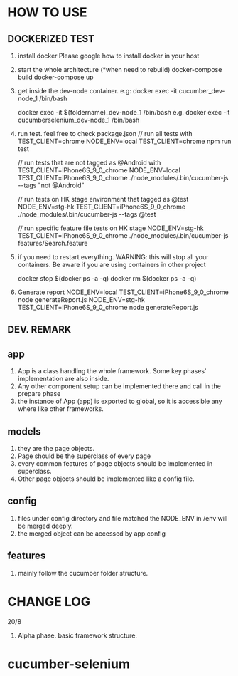 HOW TO USE
==========

DOCKERIZED TEST
---------------
1. install docker
Please google how to install docker in your host

2. start the whole architecture
    (*when need to rebuild) docker-compose build
    docker-compose up

3. get inside the dev-node container. e.g: docker exec -it cucumber_dev-node_1 /bin/bash

    docker exec -it $(foldername)_dev-node_1 /bin/bash
    e.g. docker exec -it cucumberselenium_dev-node_1 /bin/bash

4. run test. feel free to check package.json
	// run all tests with TEST_CLIENT=chrome
    NODE_ENV=local TEST_CLIENT=chrome npm run test

    // run tests that are not tagged as @Android with TEST_CLIENT=iPhone6S_9_0_chrome
    NODE_ENV=local TEST_CLIENT=iPhone6S_9_0_chrome ./node_modules/.bin/cucumber-js --tags "not @Android"

    // run tests on HK stage environment that tagged as @test
    NODE_ENV=stg-hk TEST_CLIENT=iPhone6S_9_0_chrome ./node_modules/.bin/cucumber-js --tags @test

    // run specific feature file tests on HK stage
    NODE_ENV=stg-hk TEST_CLIENT=iPhone6S_9_0_chrome ./node_modules/.bin/cucumber-js features/Search.feature
5. if you need to restart everything. WARNING: this will stop all your containers. Be aware if you are using containers in other project

    docker stop $(docker ps -a -q)
    docker rm $(docker ps -a -q)

6. Generate report
	NODE_ENV=local TEST_CLIENT=iPhone6S_9_0_chrome node generateReport.js
  NODE_ENV=stg-hk TEST_CLIENT=iPhone6S_9_0_chrome node generateReport.js

DEV. REMARK
-----------

## app
1. App is a class handling the whole framework. Some key phases' implementation are also inside.
2. Any other component setup can be implemented there and call in the prepare phase
3. the instance of App (app) is exported to global, so it is accessible any where like other frameworks.

## models
1. they are the page objects.
2. Page should be the superclass of every page
3. every common features of page objects should be implemented in superclass.
4. Other page objects should be implemented like a config file.

## config
1. files under config directory and file matched the NODE_ENV in /env will be merged deeply.
2. the merged object can be accessed by app.config

## features
1. mainly follow the cucumber folder structure.

CHANGE LOG
==========

20/8
1. Alpha phase. basic framework structure.
# cucumber-selenium
